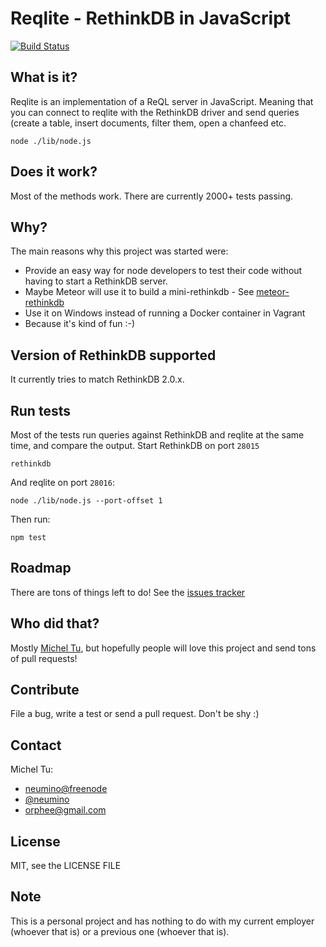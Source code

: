 Reqlite - RethinkDB in JavaScript
=====

[![Build Status](https://travis-ci.org/neumino/reqlite.svg?branch=master)](https://travis-ci.org/neumino/reqlite)

## What is it?

Reqlite is an implementation of a ReQL server in JavaScript. Meaning that
you can connect to reqlite with the RethinkDB driver and send queries (create
a table, insert documents, filter them, open a chanfeed etc.

```
node ./lib/node.js
```

## Does it work?

Most of the methods work. There are currently 2000+ tests passing.

## Why?

The main reasons why this project was started were:

- Provide an easy way for node developers to test their code without having
to start a RethinkDB server.
- Maybe Meteor will use it to build a mini-rethinkdb - See [meteor-rethinkdb](https://github.com/Slava/meteor-rethinkdb)
- Use it on Windows instead of running a Docker container in Vagrant
- Because it's kind of fun :-)


## Version of RethinkDB supported

It currently tries to match RethinkDB 2.0.x.


## Run tests

Most of the tests run queries against RethinkDB and reqlite at the same time, and compare the output.
Start RethinkDB on port `28015`
```
rethinkdb
```

And reqlite on port `28016`:
```
node ./lib/node.js --port-offset 1
```

Then run:
```
npm test
```

## Roadmap

There are tons of things left to do!
See the [issues tracker](https://github.com/neumino/reqlite/issues)


## Who did that?

Mostly [Michel Tu](https://github.com/neumino), but hopefully people will love this project and send tons
of pull requests!


## Contribute

File a bug, write a test or send a pull request. Don't be shy :)


## Contact

Michel Tu:
- [neumino@freenode](irc://irc.freenode.org/rethinkdb)
- [@neumino](https://twitter.com/neumino)
- [orphee@gmail.com](orphee@gmail.com)


## License

MIT, see the LICENSE FILE


## Note

This is a personal project and has nothing to do with my current employer (whoever that is) or
a previous one (whoever that is).
